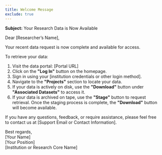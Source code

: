 ```yaml
---
title: Welcome Message
exclude: true
---
```


**Subject:** Your Research Data is Now Available

Dear \[Researcher’s Name\],

Your recent data request is now complete and available for access.

To retrieve your data:

1. Visit the data portal: \[Portal URL\]
2. Click on the **"Log In"** button on the homepage.
3. Sign in using your \[institution credentials or other login method\].
4. Navigate to the **"Projects"** section to locate your data.
5. If your data is actively on disk, use the **"Download"** button under **"Associated Datasets"** to access it.
6. If your data is archived on tape, use the **"Stage"** button to request retrieval. Once the staging process is complete, the **"Download"** button will become available.

If you have any questions, feedback, or require assistance, please feel free to contact us at \[Support Email or Contact Information\].

Best regards,  
\[Your Name\]  
\[Your Position\]  
\[Institution or Research Core Name\]